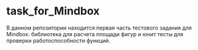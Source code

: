 # task_for_Mindbox
В данном репозитории находится первая часть тестового задания для Mindbox: библиотека для расчета площади фигур и юнит тесты для проверки работоспособности функций.
